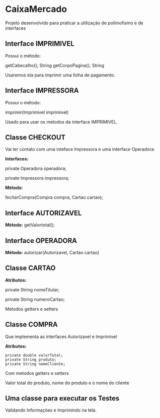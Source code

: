 # CaixaMercado

<p>Projeto desenvolvido para praticar a utilização de polimofismo e de interfaces</p>

<h2>Interface IMPRIMIVEL</h2>
<p>Possui o método: </p>
 getCabecalho(); String
 getCorpoPagina(); String

<p>Usaremos ela para imprimir uma folha de pagamento.</p>


<h2>Interface IMPRESSORA</h2>

<p>Possui o método: </p>

imprimir(Imprimivel imprimivel)

Usado para usar os metodos da interface IMPRIMIVEL.

<h2>Classe CHECKOUT</h2> 

<p>Vai ter contato com uma inteface Impressora e uma interface Operadora:</p>

<b>Interfaces:</b>
	      <br><p> private Operadora operadora;</p>
	        <p>private Impressora impressora;</p>

<b>Método:</b>
	<p>fecharCompra(Compra compra, Cartao cartao);</p>
  
<h2>Interface AUTORIZAVEL</h2> 

<b>Método:</b>
getValortotal();

<h2>Interface OPERADORA</h2>

<b>Método:</b>
autorizar(Autorizavel, Cartao cartao)

<h2>Classe CARTAO </h2>

<b>Atributos:</b>
	<p>private String nomeTitular;</p>
	<p>private String numeroCartao;</p>
	<p>Metodos getters e setters</p>
	
<h2>Classe COMPRA </h2>	

<p>Que implementa as interfaces Autorizavel e Imprimivel</p>

<b>Atributos:</b>

	private double valorTotal;
	private String produto;
	private String nomeCliente;
	
<p> Com metodos getters e setters</p>

<p> Valor total do produto, nome do produto e o nome do cliente</p>
	
<h2> Uma classe para executar os Testes</h2>

<p>Validando Informações e Imprimindo na tela.</p>


